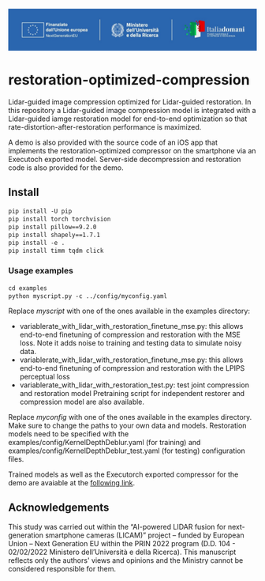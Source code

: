 ![](logo.jpeg)

# restoration-optimized-compression
Lidar-guided image compression optimized for Lidar-guided restoration. In this repository a Lidar-guided image compression model is integrated with a Lidar-guided iamge restoration model for end-to-end optimization so that rate-distortion-after-restoration performance is maximized. 

A demo is also provided with the source code of an iOS app that implements the restoration-optimized compressor on the smartphone via an Executoch exported model. Server-side decompression and restoration code is also provided for the demo.

## Install

```
pip install -U pip 
pip install torch torchvision
pip install pillow==9.2.0
pip install shapely==1.7.1 
pip install -e . 
pip install timm tqdm click
```

### Usage examples

```
cd examples
python myscript.py -c ../config/myconfig.yaml
```

Replace *myscript* with one of the ones available in the examples directory:

 - variablerate_with_lidar_with_restoration_finetune_mse.py: this allows end-to-end finetuning of compression and restoration with the MSE loss. Note it adds noise to training and testing data to simulate noisy data.
 - variablerate_with_lidar_with_restoration_finetune_mse.py: this allows end-to-end finetuning of compression and restoration with the LPIPS perceptual loss
 - variablerate_with_lidar_with_restoration_test.py: test joint compression and restoration model
Pretraining script for independent restorer and compression model are also available.

Replace *myconfig* with one of the ones available in the examples directory. Make sure to change the paths to your own data and models. Restoration models need to be specified with the examples/config/KernelDepthDeblur.yaml (for training) and examples/config/KernelDepthDeblur_test.yaml (for testing) configuration files.

Trained models as well as the Executorch exported compressor for the demo are avaiable at the [following link](https://www.dropbox.com/scl/fo/ve2vk6ucr0tjrn1v2lvuf/ALzo9INzaGI6fWdSvu4f58g?rlkey=g98ljrltjg4tw1wa92zx8frsk&st=rnlxc9i4&dl=0).


## Acknowledgements
This study was carried out within the “AI-powered LIDAR fusion for next-generation smartphone cameras (LICAM)” project – funded by European Union – Next Generation EU within the PRIN 2022 program (D.D. 104 - 02/02/2022 Ministero dell’Università e della Ricerca). This manuscript reflects only the authors' views and opinions and the Ministry cannot be considered responsible for them.

